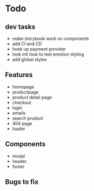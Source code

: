 # Todo

## dev tasks

- make storybook work on components
- add CI and CD
- hook up payment provider
- look inti how to test emotion styling
- add global styles

## Features

- homepage
- productpage
- product detail page
- checkout
- login
- emails
- search product
- 404 page
- loader

## Components

- modal
- header
- footer

## Bugs to fix